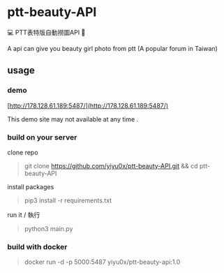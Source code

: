 # ptt-beauty-API
💻 PTT表特版自動撈圖API 🤖️

A api can give you beauty girl photo from ptt (A popular forum in Taiwan)

## usage

### demo

[http://178.128.61.189:5487/](http://178.128.61.189:5487/)

This demo site may not available at any time .

### build on your server 

clone repo  
> git clone https://github.com/yiyu0x/ptt-beauty-API.git && cd ptt-beauty-API

install packages
> pip3 install -r requirements.txt

run it / 執行
> python3 main.py

### build with docker

> docker run -d -p 5000:5487 yiyu0x/ptt-beauty-api:1.0
